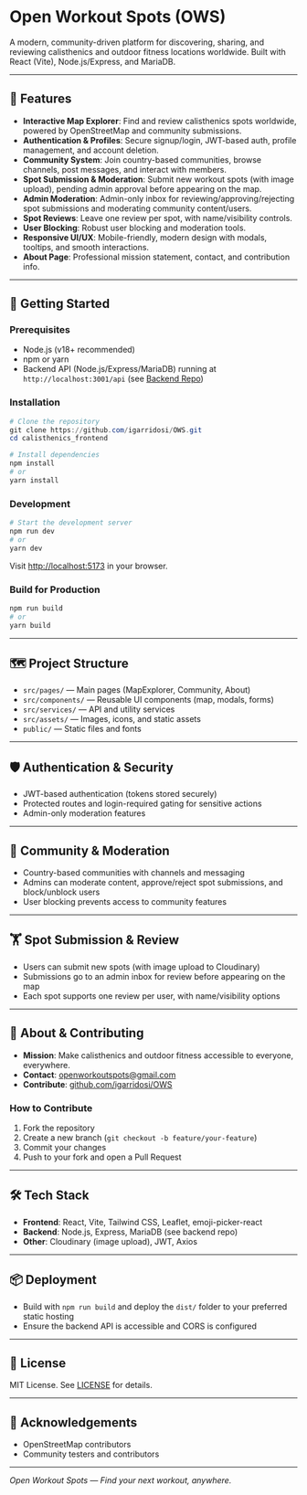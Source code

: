 # Open Workout Spots (OWS)

A modern, community-driven platform for discovering, sharing, and reviewing calisthenics and outdoor fitness locations worldwide. Built with React (Vite), Node.js/Express, and MariaDB.

---

## 🌟 Features

- **Interactive Map Explorer**: Find and review calisthenics spots worldwide, powered by OpenStreetMap and community submissions.
- **Authentication & Profiles**: Secure signup/login, JWT-based auth, profile management, and account deletion.
- **Community System**: Join country-based communities, browse channels, post messages, and interact with members.
- **Spot Submission & Moderation**: Submit new workout spots (with image upload), pending admin approval before appearing on the map.
- **Admin Moderation**: Admin-only inbox for reviewing/approving/rejecting spot submissions and moderating community content/users.
- **Spot Reviews**: Leave one review per spot, with name/visibility controls.
- **User Blocking**: Robust user blocking and moderation tools.
- **Responsive UI/UX**: Mobile-friendly, modern design with modals, tooltips, and smooth interactions.
- **About Page**: Professional mission statement, contact, and contribution info.

---

## 🚀 Getting Started

### Prerequisites
- Node.js (v18+ recommended)
- npm or yarn
- Backend API (Node.js/Express/MariaDB) running at `http://localhost:3001/api` (see [Backend Repo](https://github.com/igarridosi/OWS))

### Installation
```powershell
# Clone the repository
git clone https://github.com/igarridosi/OWS.git
cd calisthenics_frontend

# Install dependencies
npm install
# or
yarn install
```

### Development
```powershell
# Start the development server
npm run dev
# or
yarn dev
```
Visit [http://localhost:5173](http://localhost:5173) in your browser.

### Build for Production
```powershell
npm run build
# or
yarn build
```

---

## 🗺️ Project Structure

- `src/pages/` — Main pages (MapExplorer, Community, About)
- `src/components/` — Reusable UI components (map, modals, forms)
- `src/services/` — API and utility services
- `src/assets/` — Images, icons, and static assets
- `public/` — Static files and fonts

---

## 🛡️ Authentication & Security
- JWT-based authentication (tokens stored securely)
- Protected routes and login-required gating for sensitive actions
- Admin-only moderation features

---

## 👥 Community & Moderation
- Country-based communities with channels and messaging
- Admins can moderate content, approve/reject spot submissions, and block/unblock users
- User blocking prevents access to community features

---

## 🏋️ Spot Submission & Review
- Users can submit new spots (with image upload to Cloudinary)
- Submissions go to an admin inbox for review before appearing on the map
- Each spot supports one review per user, with name/visibility options

---

## 📄 About & Contributing

- **Mission**: Make calisthenics and outdoor fitness accessible to everyone, everywhere.
- **Contact**: [openworkoutspots@gmail.com](mailto:openworkoutspots@gmail.com)
- **Contribute**: [github.com/igarridosi/OWS](https://github.com/igarridosi/OWS)

### How to Contribute
1. Fork the repository
2. Create a new branch (`git checkout -b feature/your-feature`)
3. Commit your changes
4. Push to your fork and open a Pull Request

---

## 🛠️ Tech Stack
- **Frontend**: React, Vite, Tailwind CSS, Leaflet, emoji-picker-react
- **Backend**: Node.js, Express, MariaDB (see backend repo)
- **Other**: Cloudinary (image upload), JWT, Axios

---

## 📦 Deployment
- Build with `npm run build` and deploy the `dist/` folder to your preferred static hosting
- Ensure the backend API is accessible and CORS is configured

---

## 📢 License
MIT License. See [LICENSE](LICENSE) for details.

---

## 🙏 Acknowledgements
- OpenStreetMap contributors
- Community testers and contributors

---

*Open Workout Spots — Find your next workout, anywhere.*
